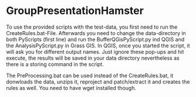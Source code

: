 # GroupPresentationHamster
To use the provided scripts with the test-data, you first need to run the CreateRules.bat-File. Afterwards you need to change the data-directory in both PyScripts (first line) and run the BufferQGisPyScript.py ind QGIS and the AnalysisPyScript.py in Grass GIS. In QGIS, once you started the script, it will ask you for different output names. Just ignore these pop-ups and hit execute, the results will be saved in your data directory nevertheless as there is a storing command in the script.

The PreProcessing.bat can be used instead of the CreateRules.bat, it donwloads the data, unzips it, reproject and patch/extract it and creates the rules as well. You need to have wget installed though.
